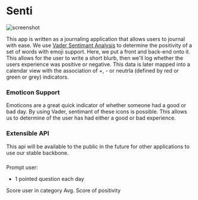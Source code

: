 # Senti
![screenshot](image)

This app is written as a journaling application that allows users to journal with ease. We use [Vader Sentimant Analysis](https://github.com/vaderSentiment/vaderSentiment-js) to determine the positivity of a set of words with emoji support. Here, we put a front and back-end onto it. This allows for the user to write a short blurb, then we'll log whether the users experience was positive or negative. This data is later mapped into a calendar view with the association of +, - or neutrla (defined by red or green or grey) indicators. 

### Emoticon Support
Emoticons are a great quick indicator of whether someone had a good or bad day. By using Vader, sentimant of these icons is possible. This allows us to determine of the user has had either a good or bad experience.

### Extensible API
This api will be available to the public in the future for other applications to use our stable backbone. 

### 

### 

Prompt user: 
- 1 pointed question each day

Score user in category
Avg. Score of positivity